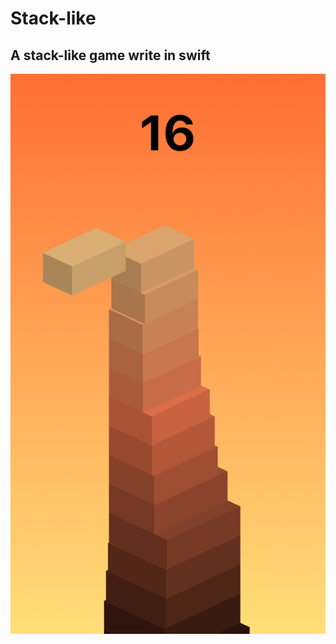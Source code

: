 # Stack-like
## A stack-like game write in swift 
![image](https://github.com/popduorz/Stack-like/raw/master/stack.png)